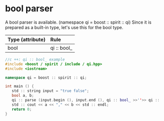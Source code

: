# bool parser
   A bool parser is available. (namespace qi = boost :: spirit :: qi)
   Since it is prepared as a built-in type, let's use this for the bool type.

| Type (attribute) | Rule |
|:--|:--|
| bool | qi :: bool_ |

```cpp
//c ++: qi :: bool_ example
#include <boost / spirit / include / qi.hpp>
#include <iostream>

namespace qi = boost :: spirit :: qi;

int main () {
   std :: string input = "true false";
   bool a, b;
   qi :: parse (input.begin (), input.end (), qi :: bool_ >>''>> qi :: bool_, a, b);
   std :: cout << a << "," << b << std :: endl;
   return 0;
}
```

